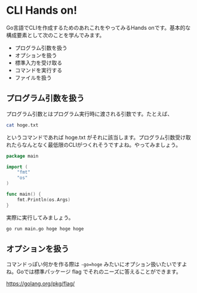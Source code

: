 # CLI Hands on!
Go言語でCLIを作成するためのあれこれをやってみるHands onです。基本的な構成要素として次のことを学んでみます。

- プログラム引数を扱う
- オプションを扱う
- 標準入力を受け取る
- コマンドを実行する
- ファイルを扱う

## プログラム引数を扱う
プログラム引数とはプログラム実行時に渡される引数です。たとえば、

```bash
cat hoge.txt
```

というコマンドであれば hoge.txt がそれに該当します。プログラム引数受け取れたらなんとなく最低限のCLIがつくれそうですよね。やってみましょう。

```go
package main

import (
	"fmt"
	"os"
)

func main() {
	fmt.Println(os.Args)
}
```

実際に実行してみましょう。

```bash
go run main.go hoge hoge hoge
```

## オプションを扱う
コマンドっぽい何かを作る際は `-go=hoge` みたいにオプション扱いたいですよね。Goでは標準パッケージ flag でそれのニーズに答えることができます。

https://golang.org/pkg/flag/

